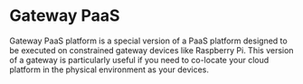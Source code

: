 # Gateway PaaS

Gateway PaaS platform is a special version of a PaaS platform designed to be executed on constrained gateway devices like
Raspberry Pi. This version of a gateway is particularly useful if you need to co-locate your cloud platform in the physical
environment as your devices.
